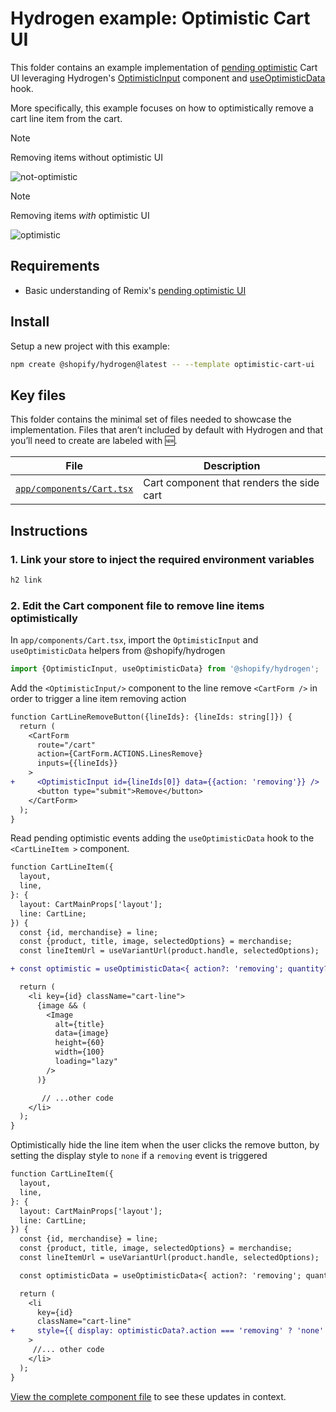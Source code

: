 # Hydrogen example: Optimistic Cart UI

This folder contains an example implementation of [pending optimistic](https://remix.run/docs/en/main/discussion/pending-ui) Cart UI leveraging Hydrogen's [OptimisticInput](https://shopify.dev/docs/api/hydrogen/latest/components/optimisticinput)
component and [useOptimisticData](https://shopify.dev/docs/api/hydrogen/latest/hooks/useoptimisticdata) hook.

More specifically, this example focuses on how to optimistically remove a cart
line item from the cart.

> [!NOTE]
> Removing items without optimistic UI

![not-optimistic](https://github.com/Shopify/hydrogen/assets/12080141/52309d79-12a0-4c38-b172-031e5ca4f8a9)

> [!NOTE]
> Removing items _with_ optimistic UI

![optimistic](https://github.com/Shopify/hydrogen/assets/12080141/29d0b9b2-88b7-44de-ae44-d09863bc2c6f)

## Requirements

- Basic understanding of Remix's [pending optimistic UI](https://remix.run/docs/en/main/discussion/pending-ui)

## Install

Setup a new project with this example:

```bash
npm create @shopify/hydrogen@latest -- --template optimistic-cart-ui
```

## Key files

This folder contains the minimal set of files needed to showcase the implementation.
Files that aren’t included by default with Hydrogen and that you’ll need to
create are labeled with 🆕.

| File                                                 | Description                               |
| ---------------------------------------------------- | ----------------------------------------- |
| [`app/components/Cart.tsx`](app/components/Cart.tsx) | Cart component that renders the side cart |

## Instructions

### 1. Link your store to inject the required environment variables

```bash
h2 link
```

### 2. Edit the Cart component file to remove line items optimistically

In `app/components/Cart.tsx`, import the `OptimisticInput` and `useOptimisticData` helpers from @shopify/hydrogen

```ts
import {OptimisticInput, useOptimisticData} from '@shopify/hydrogen';
```

Add the `<OptimisticInput/>` component to the line remove `<CartForm />` in order to trigger a line item removing action

```diff
function CartLineRemoveButton({lineIds}: {lineIds: string[]}) {
  return (
    <CartForm
      route="/cart"
      action={CartForm.ACTIONS.LinesRemove}
      inputs={{lineIds}}
    >
+     <OptimisticInput id={lineIds[0]} data={{action: 'removing'}} />
      <button type="submit">Remove</button>
    </CartForm>
  );
}
```

Read pending optimistic events adding the `useOptimisticData` hook to the `<CartLineItem >` component.

```diff
function CartLineItem({
  layout,
  line,
}: {
  layout: CartMainProps['layout'];
  line: CartLine;
}) {
  const {id, merchandise} = line;
  const {product, title, image, selectedOptions} = merchandise;
  const lineItemUrl = useVariantUrl(product.handle, selectedOptions);

+ const optimistic = useOptimisticData<{ action?: 'removing'; quantity?: number;}>(id);

  return (
    <li key={id} className="cart-line">
      {image && (
        <Image
          alt={title}
          data={image}
          height={60}
          width={100}
          loading="lazy"
        />
      )}

       // ...other code
    </li>
  );
}
```

Optimistically hide the line item when the user clicks the remove button, by setting the display
style to `none` if a `removing` event is triggered

```diff
function CartLineItem({
  layout,
  line,
}: {
  layout: CartMainProps['layout'];
  line: CartLine;
}) {
  const {id, merchandise} = line;
  const {product, title, image, selectedOptions} = merchandise;
  const lineItemUrl = useVariantUrl(product.handle, selectedOptions);

  const optimisticData = useOptimisticData<{ action?: 'removing'; quantity?: number;}>(id);

  return (
    <li
      key={id}
      className="cart-line"
+     style={{ display: optimisticData?.action === 'removing' ? 'none' : 'flex'}}
    >
     //... other code
    </li>
  );
}
```

[View the complete component file](app/components/Cart.tsx) to see these updates in context.

